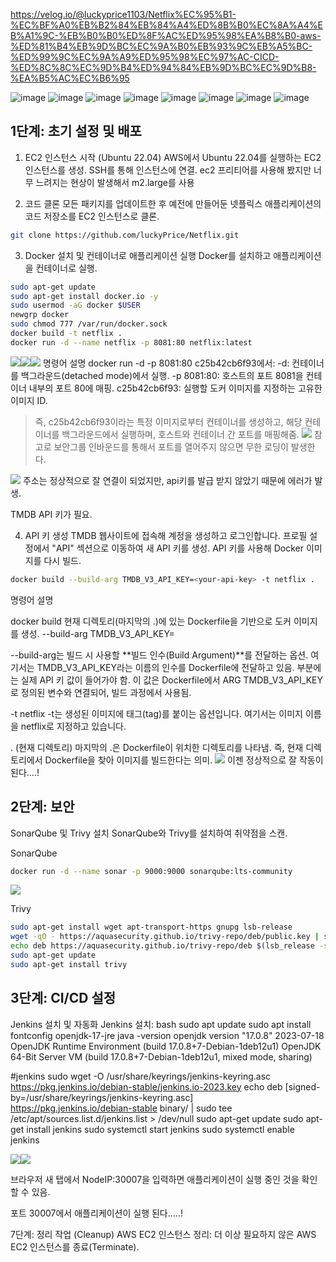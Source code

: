 https://velog.io/@luckyprice1103/Netflix%EC%95%B1-%EC%BF%A0%EB%B2%84%EB%84%A4%ED%8B%B0%EC%8A%A4%EB%A1%9C-%EB%B0%B0%ED%8F%AC%ED%95%98%EA%B8%B0-aws-%ED%81%B4%EB%9D%BC%EC%9A%B0%EB%93%9C%EB%A5%BC-%ED%99%9C%EC%9A%A9%ED%95%98%EC%97%AC-CICD-%ED%8C%8C%EC%9D%B4%ED%94%84%EB%9D%BC%EC%9D%B8-%EA%B5%AC%EC%B6%95

![image](https://github.com/user-attachments/assets/e7487b4e-386a-413b-a9c7-1825276bf529)
![image](https://github.com/user-attachments/assets/9b9e1bd6-e2ec-4c12-ae57-35c9e385d6c8)
![image](https://github.com/user-attachments/assets/45c81d74-7e11-4c48-b5b0-0438f7a823f5)
![image](https://github.com/user-attachments/assets/66763b1e-3584-4072-9389-5be451decac4)
![image](https://github.com/user-attachments/assets/0ff3db5e-f43d-4b25-9865-56a754a627b6)
![image](https://github.com/user-attachments/assets/096c0fcb-c83c-48e0-9b8b-a5d84feacc45)
![image](https://github.com/user-attachments/assets/a212e3ab-a656-484d-9fea-580537636c21)
![image](https://github.com/user-attachments/assets/8873dc0f-60fb-43df-97d1-829f4eaf5394)




## 1단계: 초기 설정 및 배포
1. EC2 인스턴스 시작 (Ubuntu 22.04)
AWS에서 Ubuntu 22.04를 실행하는 EC2 인스턴스를 생성.
SSH를 통해 인스턴스에 연결.
ec2 프리티어를 사용해 봤지만 너무 느려지는 현상이 발생해서 m2.large를 사용

	

2. 코드 클론
모든 패키지를 업데이트한 후 예전에 만들어둔 넷플릭스 애플리케이션의 코드 저장소를 EC2 인스턴스로 클론.

```bash
git clone https://github.com/luckyPrice/Netflix.git
```

3. Docker 설치 및 컨테이너로 애플리케이션 실행
Docker를 설치하고 애플리케이션을 컨테이너로 실행.

```bash
sudo apt-get update
sudo apt-get install docker.io -y
sudo usermod -aG docker $USER
newgrp docker
sudo chmod 777 /var/run/docker.sock
docker build -t netflix .
docker run -d --name netflix -p 8081:80 netflix:latest
```
![](https://velog.velcdn.com/images/luckyprice1103/post/fab4f105-3432-4392-82e1-867e238f7cdd/image.png)![](https://velog.velcdn.com/images/luckyprice1103/post/1d989661-e14c-4e3b-8e54-7dbd8d63c480/image.png)![](https://velog.velcdn.com/images/luckyprice1103/post/f52d6441-e9c0-49f2-a6db-82a2867f85b3/image.png)
명령어 설명
docker run -d -p 8081:80 c25b42cb6f93에서:
-d: 컨테이너를 백그라운드(detached mode)에서 실행.
-p 8081:80: 호스트의 포트 8081을 컨테이너 내부의 포트 80에 매핑.
c25b42cb6f93: 실행할 도커 이미지를 지정하는 고유한 이미지 ID.

> 즉, c25b42cb6f93이라는 특정 이미지로부터 컨테이너를 생성하고, 해당 컨테이너를 백그라운드에서 실행하며, 호스트와 컨테이너 간 포트를 매핑해줌.
![](https://velog.velcdn.com/images/luckyprice1103/post/efc54b7f-cf7b-4a3e-b97e-40bd87e1d7ed/image.png)
참고로 보안그룹 인바운드를 통해서 포트를 열어주지 않으면 무한 로딩이 발생한다.

![](https://velog.velcdn.com/images/luckyprice1103/post/37c3aec2-c83c-4c4a-81ab-21ddac69054a/image.png)
주소는 정상적으로 잘 연결이 되었지만, api키를 발급 받지 않았기 때문에 에러가 발생.


TMDB API 키가 필요.

4. API 키 생성
TMDB 웹사이트에 접속해 계정을 생성하고 로그인합니다.
프로필 설정에서 "API" 섹션으로 이동하여 새 API 키를 생성.
API 키를 사용해 Docker 이미지를 다시 빌드.
```bash
docker build --build-arg TMDB_V3_API_KEY=<your-api-key> -t netflix .
```
명령어 설명

docker build
현재 디렉토리(마지막의 .)에 있는 Dockerfile을 기반으로 도커 이미지를 생성.
--build-arg TMDB_V3_API_KEY=<your-api-key>
  
--build-arg는 빌드 시 사용할 **빌드 인수(Build Argument)**를 전달하는 옵션.
여기서는 TMDB_V3_API_KEY라는 이름의 인수를 Dockerfile에 전달하고 있음. <your-api-key> 부분에는 실제 API 키 값이 들어가야 함. 이 값은 Dockerfile에서 ARG TMDB_V3_API_KEY로 정의된 변수와 연결되어, 빌드 과정에서 사용됨.
  
-t netflix
-t는 생성된 이미지에 태그(tag)를 붙이는 옵션입니다. 여기서는 이미지 이름을 netflix로 지정하고 있습니다.
  
. (현재 디렉토리)
마지막의 .은 Dockerfile이 위치한 디렉토리를 나타냄. 즉, 현재 디렉토리에서 Dockerfile을 찾아 이미지를 빌드한다는 의미.
![](https://velog.velcdn.com/images/luckyprice1103/post/75388128-8736-4b5f-bce5-9d9bb5edb0d9/image.png)
이젠 정상적으로 잘 작동이 된다....!

## 2단계: 보안
SonarQube 및 Trivy 설치
SonarQube와 Trivy를 설치하여 취약점을 스캔.

  
SonarQube
```bash
docker run -d --name sonar -p 9000:9000 sonarqube:lts-community
  ```
  ![](https://velog.velcdn.com/images/luckyprice1103/post/8089e9fa-d9c4-475e-a0e2-9838cc0dff98/image.png)

  Trivy
  
```bash
sudo apt-get install wget apt-transport-https gnupg lsb-release
wget -qO - https://aquasecurity.github.io/trivy-repo/deb/public.key | sudo apt-key add -
echo deb https://aquasecurity.github.io/trivy-repo/deb $(lsb_release -sc) main | sudo tee /etc/apt/sources.list.d/trivy.list
sudo apt-get update
sudo apt-get install trivy
```
  

## 3단계: CI/CD 설정
  
Jenkins 설치 및 자동화
Jenkins 설치:
bash
sudo apt update
sudo apt install fontconfig openjdk-17-jre
java -version
openjdk version "17.0.8" 2023-07-18
OpenJDK Runtime Environment (build 17.0.8+7-Debian-1deb12u1)
OpenJDK 64-Bit Server VM (build 17.0.8+7-Debian-1deb12u1, mixed mode, sharing)


#jenkins
sudo wget -O /usr/share/keyrings/jenkins-keyring.asc \
https://pkg.jenkins.io/debian-stable/jenkins.io-2023.key
echo deb [signed-by=/usr/share/keyrings/jenkins-keyring.asc] \
https://pkg.jenkins.io/debian-stable binary/ | sudo tee \
/etc/apt/sources.list.d/jenkins.list > /dev/null
sudo apt-get update
sudo apt-get install jenkins
sudo systemctl start jenkins
sudo systemctl enable jenkins

 ![](https://velog.velcdn.com/images/luckyprice1103/post/f5cfe1d4-6b50-49e1-8a07-7dac9f6e000a/image.png)![](https://velog.velcdn.com/images/luckyprice1103/post/34077dc3-cc6a-463e-b740-f2874ddd2c36/image.png)

브라우저 새 탭에서 NodeIP:30007을 입력하면 애플리케이션이 실행 중인 것을 확인할 수 있음.



포트 30007에서 애플리케이션이 실행 된다.....!

7단계: 정리 작업 (Cleanup)
AWS EC2 인스턴스 정리:
더 이상 필요하지 않은 AWS EC2 인스턴스를 종료(Terminate).
